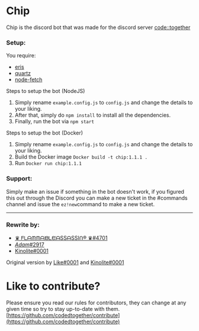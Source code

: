 # Chip
Chip is the discord bot that was made for the discord server [code::together](https://discord.gg/4uHuFTn)

### Setup:
You require:
- [eris](https://abal.moe/Eris)
- [quartz](https://github.com/pointscity/quartz)
- [node-fetch](https://www.npmjs.com/package/node-fetch)

Steps to setup the bot (NodeJS)
1. Simply rename `example.config.js` to `config.js` and change the details to your liking.
2. After that, simply do `npm install` to install all the dependencies.
3. Finally, run the bot via `npm start`

Steps to setup the bot (Docker)
1. Simply rename `example.config.js` to `config.js` and change the details to your liking.
2. Build the Docker image `Docker build -t chip:1.1.1 .`
3. Run `Docker run chip:1.1.1`

### Support:
Simply make an issue if something in the bot doesn't work, if you figured this out through the Discord you can make a new ticket in the #commands channel and issue the `ez!new`command to make a new ticket.

---

### Rewrite by:
- [♛ ᖴᒪᗩᙏᙏᗩᙖᒪᙓᗩSSᗩSSIᑎ® ♛#4701](https://github.com/flamableassassin)
- [_Adam_#2917](https://github.com/A-da-m)
- [Kinolite#0001](https://github.com/Kinolite)

Original version by [Like#0001](https://github.com/abcdan) and [Kinolite#0001](https://github.com/Kinolite)

# Like to contribute?
Please ensure you read our rules for contributors, they can change at any given time so try to stay up-to-date with them.
[https://github.com/codedtogether/contribute](https://github.com/codedtogether/contribute)
